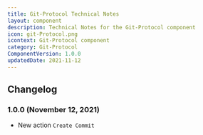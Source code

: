```yaml
---
title: Git-Protocol Technical Notes
layout: component
description: Technical Notes for the Git-Protocol component
icon: git-Protocol.png
icontext: Git-Protocol component
category: Git-Protocol
ComponentVersion: 1.0.0
updatedDate: 2021-11-12
---
```


## Changelog

### 1.0.0 (November 12, 2021)

* New action `Create Commit`
